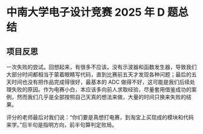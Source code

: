 # 中南大学电子设计竞赛 2025 年 D 题总结

## 项目反思

一次失败的尝试。回想起来，有很多不应该。没有示波器和函数发生器，导致我们大部分时间都相当于蒙着眼睛写代码，直到比赛前五天才发现各种问题；最后的五天时间也没有把作品完成得很好，最基本的 ADC 做得不好，这可能是我们后续处理失败的原因。作为电赛小白，本应该多向前人求取经验，尽量套用借鉴成功的案例，然而我们几乎是全部按照自己天真的想法来做，大量的时间只换来失败的结果。

评分的老师最后对我们说：“你们要是真想打电赛，到淘宝上买现成的模块和代码来学。”后半句是指明方向，前半句算判定败局。
